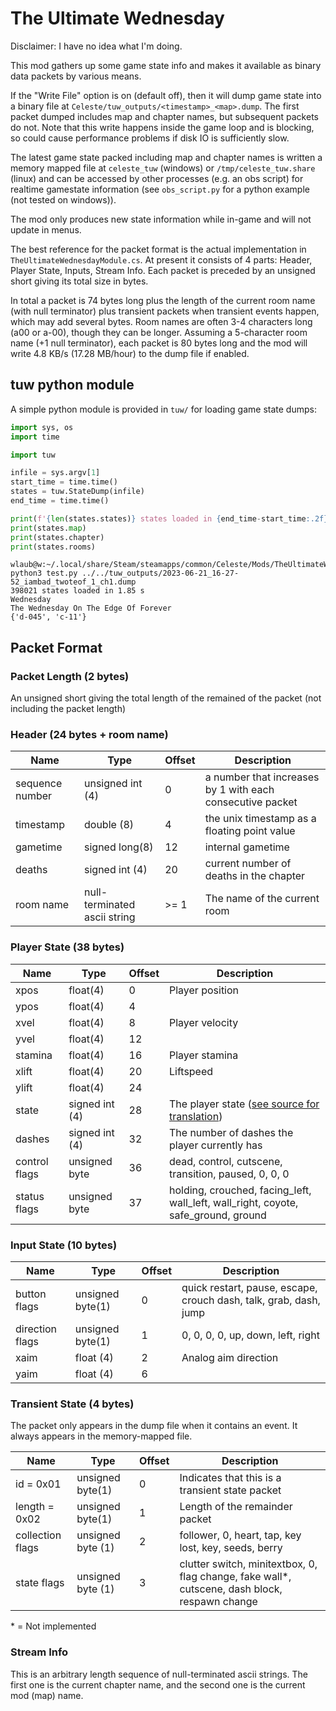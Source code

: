 # The Ultimate Wednesday

Disclaimer: I have no idea what I'm doing.

This mod gathers up some game state info and makes it available as binary data packets by various means.

If the "Write File" option is on (default off), then it will dump game state into a binary file at `Celeste/tuw_outputs/<timestamp>_<map>.dump`. The first packet dumped includes map and chapter names, but subsequent packets do not. Note that this write happens inside the game loop and is blocking, so could cause performance problems if disk IO is sufficiently slow.

The latest game state packed including map and chapter names is written a memory mapped file at `celeste_tuw` (windows) or `/tmp/celeste_tuw.share` (linux) and can be accessed by other processes (e.g. an obs script) for realtime gamestate information (see `obs_script.py` for a python example (not tested on windows)).

The mod only produces new state information while in-game and will not update in menus.

The best reference for the packet format is the actual implementation in `TheUltimateWednesdayModule.cs`. At present it consists of 4 parts: Header, Player State, Inputs, Stream Info. Each packet is preceded by an unsigned short giving its total size in bytes.

In total a packet is 74 bytes long plus the length of the current room name (with null terminator) plus transient packets when transient events happen, which may add several bytes. Room names are often 3-4 characters long (a00 or a-00), though they can be longer. Assuming a 5-character room name (+1 null terminator), each packet is 80 bytes long and the mod will write 4.8 KB/s (17.28 MB/hour) to the dump file if enabled.

## tuw python module

A simple python module is provided in `tuw/` for loading game state dumps:

```python
import sys, os
import time

import tuw

infile = sys.argv[1]
start_time = time.time()
states = tuw.StateDump(infile)
end_time = time.time()

print(f'{len(states.states)} states loaded in {end_time-start_time:.2f} s')
print(states.map)
print(states.chapter)
print(states.rooms)
```

```
wlaub@w:~/.local/share/Steam/steamapps/common/Celeste/Mods/TheUltimateWednesday$ python3 test.py ../../tuw_outputs/2023-06-21_16-27-52_iambad_twoteof_1_ch1.dump 
398021 states loaded in 1.85 s
Wednesday
The Wednesday On The Edge Of Forever
{'d-045', 'c-11'}
```

## Packet Format

### Packet Length (2 bytes)

An unsigned short giving the total length of the remained of the packet (not including the packet length)

### Header (24 bytes + room name)

|Name | Type | Offset | Description |
|----|----|---|---|
| sequence number | unsigned int (4) | 0 | a number that increases by 1 with each consecutive packet |
| timestamp | double (8) | 4 | the unix timestamp as a floating point value |
| gametime | signed long(8) | 12 | internal gametime |
| deaths | signed int (4) | 20 | current number of deaths in the chapter |
| room name | null-terminated ascii string | >= 1 | The name of the current room |

### Player State (38 bytes)

|Name | Type | Offset | Description |
|----|----|---|---|
| xpos | float(4) | 0 | Player position |
| ypos | float(4) | 4 |  |
| xvel | float(4) | 8 | Player velocity |
| yvel | float(4) | 12 |  |
| stamina | float(4) | 16 | Player stamina |
| xlift | float(4) | 20 | Liftspeed |
| ylift | float(4) | 24 |  |
| state | signed int (4) | 28 | The player state ([see source for translation](https://github.com/NoelFB/Celeste/blob/master/Source/Player/Player.cs#L140)) |
| dashes | signed int (4) | 32 | The number of dashes the player currently has |
| control flags | unsigned byte | 36 | dead, control, cutscene, transition, paused, 0, 0, 0 |
| status flags | unsigned byte | 37 | holding, crouched, facing_left, wall_left, wall_right, coyote, safe_ground, ground |

### Input State (10 bytes)

|Name | Type | Offset | Description |
|----|----|---|---|
| button flags |  unsigned byte(1) | 0 | quick restart, pause, escape, crouch dash, talk, grab, dash, jump |
| direction flags | unsigned byte(1) | 1 | 0, 0, 0, 0, up, down, left, right |
| xaim | float (4) | 2 | Analog aim direction |
| yaim | float (4) | 6 |  |

### Transient State (4 bytes)

The packet only appears in the dump file when it contains an event. It always appears in the memory-mapped file.

|Name | Type | Offset | Description |
|----|----|---|---|
| id = 0x01 |  unsigned byte(1) | 0 | Indicates that this is a transient state packet |
| length = 0x02 | unsigned byte(1) | 1 | Length of the remainder packet |
| collection flags | unsigned byte (1) | 2 | follower, 0, heart, tap, key lost, key, seeds, berry |
| state flags | unsigned byte (1) | 3 | clutter switch, minitextbox, 0, flag change, fake wall\*, cutscene, dash block, respawn change |

\* = Not implemented

### Stream Info
This is an arbitrary length sequence of null-terminated ascii strings. The first one is the current chapter name, and the second one is the current mod (map) name.


